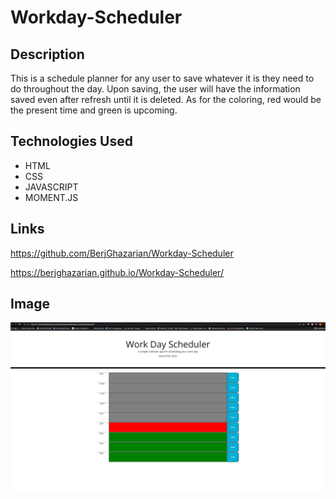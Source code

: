 # Workday-Scheduler

## Description
This is a schedule planner for any user to save whatever it is they need to do throughout the day. Upon saving, the user will have the information saved even after refresh until it is deleted. As for the coloring, red would be the present time and green is upcoming.

## Technologies Used
- HTML 
- CSS
- JAVASCRIPT
- MOMENT.JS

## Links
https://github.com/BerjGhazarian/Workday-Scheduler

https://berjghazarian.github.io/Workday-Scheduler/

## Image
![](./assets/workday-thumbnail.png)